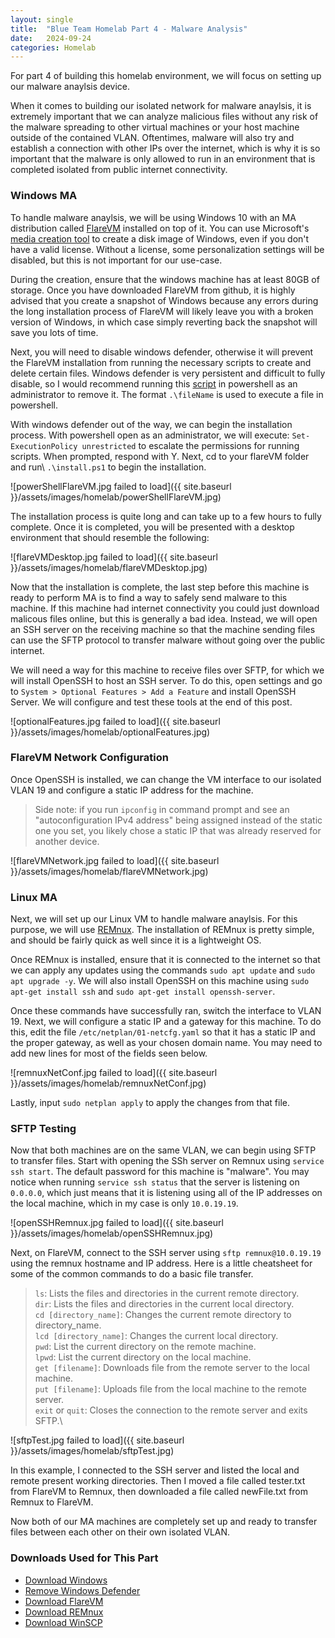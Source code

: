 ```yaml
---
layout: single
title:  "Blue Team Homelab Part 4 - Malware Analysis"
date:   2024-09-24
categories: Homelab
---
```


For part 4 of building this homelab environment, we will focus on setting up our malware anaylsis device. 

When it comes to building our isolated network for malware anaylsis, it is extremely important that we can analyze malicious files without any risk of the malware spreading to other virtual machines or your host machine outside of the contained VLAN. Oftentimes, malware will also try and establish a connection with other IPs over the internet, which is why it is so important that the malware is only allowed to run in an environment that is completed isolated from public internet connectivity.

### Windows MA
To handle malware anaylsis, we will be using Windows 10 with an MA distribution called [FlareVM](https://github.com/mandiant/flare-vm) installed on top of it. You can use Microsoft's [media creation tool](https://www.microsoft.com/en-us/software-download/windows10) to create a disk image of Windows, even if you don't have a valid license. Without a license, some personalization settings will be disabled, but this is not important for our use-case. 

During the creation, ensure that the windows machine has at least 80GB of storage. Once you have downloaded FlareVM from github, it is highly advised that you create a snapshot of Windows because any errors during the long installation process of FlareVM will likely leave you with a broken version of Windows, in which case simply reverting back the snapshot will save you lots of time.

Next, you will need to disable windows defender, otherwise it will prevent the FlareVM installation from running the necessary scripts to create and delete certain files. Windows defender is very persistent and difficult to fully disable, so I would recommend running this [script](https://github.com/ionuttbara/windows-defender-remover) in powershell as an administrator to remove it. The format ```.\fileName``` is used to execute a file in powershell. 

With windows defender out of the way, we can begin the installation process. With powershell open as an administrator, we will execute: ```Set-ExecutionPolicy unrestricted``` to escalate the permissions for running scripts. When prompted, respond with Y. Next, cd to your flareVM folder and run\ ```.\install.ps1``` to begin the installation. 

![powerShellFlareVM.jpg failed to load]({{ site.baseurl }}/assets/images/homelab/powerShellFlareVM.jpg)

The installation process is quite long and can take up to a few hours to fully complete. Once it is completed, you will be presented with a desktop environment that should resemble the following:

![flareVMDesktop.jpg failed to load]({{ site.baseurl }}/assets/images/homelab/flareVMDesktop.jpg)

Now that the installation is complete, the last step before this machine is ready to perform MA is to find a way to safely send malware to this machine. If this machine had internet connectivity you could just download malicous files online, but this is generally a bad idea. Instead, we will open an SSH server on the receiving machine so that the machine sending files can use the SFTP protocol to transfer malware without going over the public internet. 

 We will need a way for this machine to receive files over SFTP, for which we will install OpenSSH to host an SSH server. To do this, open settings and go to ```System > Optional Features > Add a Feature``` and install OpenSSH Server. We will configure and test these tools at the end of this post.

![optionalFeatures.jpg failed to load]({{ site.baseurl }}/assets/images/homelab/optionalFeatures.jpg)

### FlareVM Network Configuration
Once OpenSSH is installed, we can change the VM interface to our isolated VLAN 19 and configure a static IP address for the machine.

> Side note: if you run ```ipconfig``` in command prompt and see an "autoconfiguration IPv4 address" being assigned instead of the static one you set, you likely chose a static IP that was already reserved for another device.

![flareVMNetwork.jpg failed to load]({{ site.baseurl }}/assets/images/homelab/flareVMNetwork.jpg)


### Linux MA
Next, we will set up our Linux VM to handle malware anaylsis. For this purpose, we will use [REMnux](https://remnux.org/). The installation of REMnux is pretty simple, and should be fairly quick as well since it is a lightweight OS. 

Once REMnux is installed, ensure that it is connected to the internet so that we can apply any updates using the commands ```sudo apt update``` and ```sudo apt upgrade -y```. We will also install OpenSSH on this machine using ```sudo apt-get install ssh``` and ```sudo apt-get install openssh-server```.  

Once these commands have successfully ran, switch the interface to VLAN 19. Next, we will configure a static IP and a gateway for this machine. To do this, edit the file ```/etc/netplan/01-netcfg.yaml``` so that it has a static IP and the proper gateway, as well as your chosen domain name. You may need to add new lines for most of the fields seen below.

![remnuxNetConf.jpg failed to load]({{ site.baseurl }}/assets/images/homelab/remnuxNetConf.jpg)

Lastly, input ```sudo netplan apply``` to apply the changes from that file.

### SFTP Testing
Now that both machines are on the same VLAN, we can begin using SFTP to transfer files. Start with opening the SSh server on Remnux using ```service ssh start```. The default password for this machine is "malware". You may notice when running ```service ssh status``` that the server is listening on ```0.0.0.0```, which just means that it is listening using all of the IP addresses on the local machine, which in my case is only ```10.0.19.19```.

![openSSHRemnux.jpg failed to load]({{ site.baseurl }}/assets/images/homelab/openSSHRemnux.jpg)

Next, on FlareVM, connect to the SSH server using ```sftp remnux@10.0.19.19``` using the remnux hostname and IP address. Here is a little cheatsheet for some of the common commands to do a basic file transfer.

>```ls```: Lists the files and directories in the current remote directory.\
>```dir```: Lists the files and directories in the current local directory.\
>```cd [directory_name]```: Changes the current remote directory to directory_name.\
>```lcd [directory_name]```: Changes the current local directory.\
>```pwd```: List the current directory on the remote machine.\
>```lpwd```: List the current directory on the local machine.\
>```get [filename]```: Downloads file from the remote server to the local machine.\
>```put [filename]```: Uploads file from the local machine to the remote server.\
>```exit``` or ```quit```: Closes the connection to the remote server and exits SFTP.\

![sftpTest.jpg failed to load]({{ site.baseurl }}/assets/images/homelab/sftpTest.jpg)

In this example, I connected to the SSH server and listed the local and remote present working directories. Then I moved a file called tester.txt from FlareVM to Remnux, then downloaded a file called newFile.txt from Remnux to FlareVM.

Now both of our MA machines are completely set up and ready to transfer files between each other on their own isolated VLAN.


### Downloads Used for This Part
* [Download Windows](https://www.microsoft.com/en-us/software-download/windows10)
* [Remove Windows Defender](https://github.com/ionuttbara/windows-defender-remover)
* [Download FlareVM](https://github.com/mandiant/flare-vm)
* [Download REMnux](https://remnux.org/)
* [Download WinSCP](https://winscp.net)